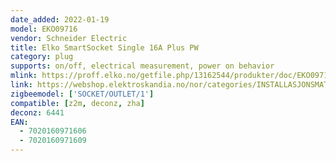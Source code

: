```yaml
---
date_added: 2022-01-19
model: EKO09716
vendor: Schneider Electric
title: Elko SmartSocket Single 16A Plus PW
category: plug
supports: on/off, electrical measurement, power on behavior
mlink: https://proff.elko.no/getfile.php/13162544/produkter/doc/EKO09716/Datasheet4540088.pdf
link: https://webshop.elektroskandia.no/nor/categories/INSTALLASJONSMATERIELL/Stikkontakter%2C-st%C3%B8psler%2C-ladestasjon/Stikkontakter/Stikkontakt/SmartStikk-enkel-16A-Plus-PH/p/4540088
zigbeemodel: ['SOCKET/OUTLET/1']
compatible: [z2m, deconz, zha] 
deconz: 6441
EAN: 
  - 7020160971606
  - 7020160971609
---
```


